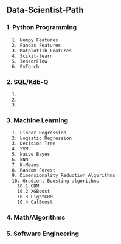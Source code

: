 ## Data-Scientist-Path

### 1. Python Programming
      1. Numpy Features
      2. Pandas Features
      3. Matplotlib Features
      4. Scikit-learn
      5. TensorFlow
      6. PyTorch
### 2. SQL/Kdb-Q
      1. 
      2. 
      3. 
### 3. Machine Learning
      1. Linear Regression
      2. Logistic Regression
      3. Decision Tree
      4. SVM
      5. Naive Bayes
      6. kNN
      7. K-Means
      8. Random Forest
      9. Dimensionality Reduction Algorithms
      10. Gradient Boosting algorithms
        10.1 GBM
        10.2 XGBoost
        10.3 LightGBM
        10.4 CatBoost
### 4. Math/Algorithms

### 5. Software Engineering
